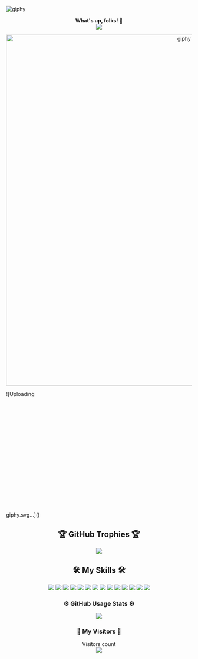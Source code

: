 ![giphy](https://github.com/engelsruiz09/engelsruiz09/assets/89810102/3aff4e9d-e6b4-485d-8bda-085845f9d98e)<p align="center">
  <strong>What's up, folks! 👋</strong><br>
  <img src="https://img.shields.io/github/followers/engelsruiz09?label=Follow&style=social" />
</p>


<p align="center">
  <img src="https://github.com/engelsruiz09/engelsruiz09/assets/89810102/1fc2c9aa-7fd7-4532-82ac-92d4c1a2196b" width="950" alt="giphy" />

![Uploading<?xml version="1.0" standalone="no"?>
<!DOCTYPE svg PUBLIC "-//W3C//DTD SVG 20010904//EN"
 "http://www.w3.org/TR/2001/REC-SVG-20010904/DTD/svg10.dtd">
<svg version="1.0" xmlns="http://www.w3.org/2000/svg"
 width="400.000000pt" height="224.000000pt" viewBox="0 0 400.000000 224.000000"
 preserveAspectRatio="xMidYMid meet">

<g transform="translate(0.000000,224.000000) scale(0.100000,-0.100000)"
fill="#000000" stroke="none">
<path d="M1378 2049 c4 -28 -4 -35 -33 -29 -5 1 -5 -4 2 -11 19 -19 43 -3 43
30 0 16 -4 32 -8 35 -5 3 -6 -8 -4 -25z"/>
<path d="M1712 1870 c0 -14 2 -19 5 -12 2 6 2 18 0 25 -3 6 -5 1 -5 -13z"/>
<path d="M1752 1870 c0 -14 2 -19 5 -12 2 6 2 18 0 25 -3 6 -5 1 -5 -13z"/>
<path d="M1232 1710 c0 -14 2 -19 5 -12 2 6 2 18 0 25 -3 6 -5 1 -5 -13z"/>
<path d="M1272 1710 c0 -14 2 -19 5 -12 2 6 2 18 0 25 -3 6 -5 1 -5 -13z"/>
<path d="M2672 1550 c0 -14 2 -19 5 -12 2 6 2 18 0 25 -3 6 -5 1 -5 -13z"/>
<path d="M2712 1550 c0 -14 2 -19 5 -12 2 6 2 18 0 25 -3 6 -5 1 -5 -13z"/>
<path d="M3524 1507 c-3 -8 -3 -41 -1 -73 l3 -59 2 68 2 67 70 0 70 0 0 -70 0
-69 -77 -4 -78 -3 83 -2 83 -2 -3 78 -3 77 -73 3 c-55 2 -74 0 -78 -11z"/>
<path d="M3567 1483 c-13 -12 -7 -43 8 -43 8 0 15 7 15 16 0 8 5 12 10 9 8 -5
7 -11 -1 -21 -19 -23 5 -42 25 -21 21 20 20 53 0 61 -21 8 -49 8 -57 -1z"/>
<path d="M3592 1398 c5 -15 28 -23 28 -10 0 5 -7 13 -16 16 -10 4 -14 1 -12
-6z"/>
<path d="M3952 1230 c0 -14 2 -19 5 -12 2 6 2 18 0 25 -3 6 -5 1 -5 -13z"/>
<path d="M3992 1230 c0 -14 2 -19 5 -12 2 6 2 18 0 25 -3 6 -5 1 -5 -13z"/>
<path d="M272 992 l-274 -137 3 -362 3 -363 36 -14 c19 -8 29 -15 22 -15 -7
-1 -23 4 -34 10 -18 10 -20 9 -15 -5 3 -8 3 -17 -1 -20 -4 -2 -6 -23 -4 -45
l4 -41 43 0 c43 0 44 0 47 38 3 32 7 37 31 40 21 3 27 9 27 28 0 13 2 24 4 24
11 0 69 -29 58 -30 -7 0 -22 5 -32 10 -16 8 -19 7 -17 -10 1 -15 8 -20 33 -20
35 0 39 9 52 105 l7 50 73 3 c39 1 72 -1 72 -6 0 -4 -18 -6 -40 -4 l-40 4 -2
-48 -1 -49 -6 45 c-5 37 -10 46 -28 48 -19 3 -23 -2 -23 -22 0 -19 5 -26 20
-26 11 0 20 -4 20 -9 0 -5 -8 -7 -18 -4 -13 3 -21 -5 -30 -30 -7 -18 -12 -42
-12 -53 0 -17 -6 -19 -40 -16 -40 4 -40 4 -40 -32 0 -36 0 -36 44 -36 44 0 45
0 48 38 3 32 7 37 31 40 21 3 27 9 27 28 0 13 2 24 4 24 11 0 69 -29 58 -30
-7 0 -22 5 -32 10 -16 8 -19 7 -17 -10 1 -15 8 -20 32 -20 26 0 32 5 43 40 6
22 13 57 13 77 2 30 3 33 6 11 3 -20 10 -28 24 -28 10 0 19 -4 19 -9 0 -5 -8
-7 -18 -4 -13 3 -21 -5 -30 -30 -7 -18 -12 -42 -12 -53 0 -17 -6 -19 -40 -16
-40 4 -40 4 -40 -32 0 -36 0 -36 44 -36 44 0 45 0 48 38 3 32 7 37 31 40 21 3
27 9 27 28 0 13 2 24 4 24 11 0 69 -29 58 -30 -7 0 -22 5 -32 10 -16 8 -19 7
-17 -10 1 -15 8 -20 33 -20 35 0 39 9 52 105 l7 50 73 3 c39 1 72 -1 72 -6 0
-4 -18 -6 -40 -4 l-40 4 -2 -48 -1 -49 -6 45 c-5 37 -10 46 -28 48 -19 3 -23
-2 -23 -22 0 -19 5 -26 20 -26 11 0 20 -4 20 -9 0 -5 -8 -7 -18 -4 -13 3 -21
-5 -30 -30 -7 -18 -12 -42 -12 -53 0 -17 -6 -19 -40 -16 -40 4 -40 4 -40 -32
0 -36 0 -36 44 -36 44 0 45 0 48 38 3 32 7 37 31 40 21 3 27 9 27 28 0 13 2
24 4 24 11 0 69 -29 58 -30 -7 0 -22 5 -32 10 -16 8 -19 7 -17 -10 1 -15 8
-20 33 -20 35 0 39 9 52 105 l7 50 73 3 c39 1 72 -1 72 -6 0 -4 -18 -6 -40 -4
l-40 4 -2 -48 -1 -49 -6 45 c-5 37 -10 46 -28 48 -19 3 -23 -2 -23 -22 0 -19
5 -26 20 -26 11 0 20 -4 20 -9 0 -5 -8 -7 -18 -4 -13 3 -21 -5 -30 -30 -7 -18
-12 -42 -12 -53 0 -17 -6 -19 -40 -16 -40 4 -40 4 -40 -32 0 -36 0 -36 44 -36
44 0 45 0 48 38 3 32 7 37 31 40 21 3 27 9 27 28 0 13 2 24 4 24 11 0 69 -29
58 -30 -7 0 -22 5 -32 10 -16 8 -19 7 -17 -10 1 -15 8 -20 33 -20 35 0 39 9
52 105 l7 50 73 3 c39 1 72 -1 72 -6 0 -4 -18 -6 -40 -4 l-40 4 -2 -48 -1 -49
-6 45 c-5 37 -10 46 -28 48 -19 3 -23 -2 -23 -22 0 -19 5 -26 20 -26 11 0 20
-4 20 -9 0 -5 -8 -7 -18 -4 -13 3 -21 -5 -30 -30 -7 -18 -12 -42 -12 -53 0
-17 -6 -19 -40 -16 -40 4 -40 4 -40 -32 0 -36 0 -36 44 -36 44 0 45 0 48 38 3
32 7 37 31 40 21 3 27 9 27 28 0 13 2 24 4 24 11 0 69 -29 58 -30 -7 0 -22 5
-32 10 -16 8 -19 7 -17 -10 1 -15 8 -20 33 -20 35 0 39 9 52 105 l7 50 73 3
c39 1 72 -1 72 -6 0 -4 -18 -6 -40 -4 l-40 4 -2 -48 -1 -49 -6 45 c-5 37 -10
46 -28 48 -19 3 -23 -2 -23 -22 0 -19 5 -26 20 -26 11 0 20 -4 20 -9 0 -5 -8
-7 -18 -4 -13 3 -21 -5 -30 -30 -7 -18 -12 -42 -12 -53 0 -17 -6 -19 -40 -16
-40 4 -40 4 -40 -32 0 -36 0 -36 44 -36 44 0 45 0 48 38 3 32 7 37 31 40 21 3
27 9 27 28 0 13 2 24 4 24 11 0 69 -29 58 -30 -7 0 -22 5 -32 10 -16 8 -19 7
-17 -10 1 -15 8 -20 33 -20 35 0 39 9 52 105 l7 50 73 3 c39 1 72 -1 72 -6 0
-4 -18 -6 -40 -4 l-40 4 -2 -48 -1 -49 -6 45 c-5 37 -10 46 -28 48 -19 3 -23
-2 -23 -22 0 -19 5 -26 20 -26 11 0 20 -4 20 -9 0 -5 -8 -7 -18 -4 -13 3 -21
-5 -30 -30 -7 -18 -12 -42 -12 -53 0 -17 -6 -19 -40 -16 -40 4 -40 4 -40 -32
0 -36 0 -36 44 -36 44 0 45 0 48 37 3 33 7 38 31 41 21 3 27 9 27 28 0 13 2
24 4 24 11 0 69 -29 58 -30 -7 0 -22 5 -32 10 -16 8 -19 7 -17 -10 1 -15 8
-20 33 -20 35 0 39 9 52 105 l7 50 73 3 c39 1 72 -1 72 -6 0 -4 -18 -6 -40 -4
l-40 4 -2 -48 -1 -49 -6 45 c-5 37 -10 46 -28 48 -19 3 -23 -2 -23 -22 0 -19
5 -26 20 -26 11 0 20 -4 20 -9 0 -5 -8 -7 -18 -4 -13 3 -21 -5 -30 -30 -7 -18
-12 -42 -12 -53 0 -17 -6 -19 -40 -16 -40 4 -40 4 -40 -32 0 -36 0 -36 44 -36
44 0 45 0 48 37 3 33 7 38 31 41 21 3 27 9 27 28 0 13 2 24 4 24 11 0 69 -29
58 -30 -7 0 -22 5 -32 10 -16 8 -19 7 -17 -10 1 -15 8 -20 33 -20 35 0 39 9
52 105 l7 50 73 3 c39 1 72 -1 72 -6 0 -4 -18 -6 -40 -4 l-40 4 -2 -48 -1 -49
-6 45 c-5 37 -10 46 -28 48 -19 3 -23 -2 -23 -22 0 -19 5 -26 20 -26 11 0 20
-4 20 -9 0 -5 -8 -7 -18 -4 -13 3 -21 -5 -30 -30 -7 -18 -12 -42 -12 -53 0
-17 -6 -19 -40 -16 -40 4 -40 4 -40 -32 0 -36 0 -36 44 -36 44 0 45 0 48 37 3
33 7 38 31 41 21 3 27 9 27 28 0 13 2 24 4 24 11 0 69 -29 58 -30 -7 0 -22 5
-32 10 -16 8 -19 7 -17 -10 1 -15 8 -20 33 -20 35 0 39 9 52 105 l7 50 73 3
c39 1 72 -1 72 -6 0 -4 -18 -6 -40 -4 l-40 4 -2 -48 -1 -49 -6 45 c-5 37 -10
46 -28 48 -19 3 -23 -2 -23 -22 0 -19 5 -26 20 -26 11 0 20 -4 20 -9 0 -5 -8
-7 -18 -4 -13 3 -21 -5 -30 -30 -7 -18 -12 -42 -12 -53 0 -17 -6 -19 -40 -16
-40 4 -40 4 -40 -32 0 -36 0 -36 44 -36 44 0 45 0 48 37 3 33 7 38 31 41 21 3
27 9 27 28 0 13 2 24 4 24 11 0 69 -29 58 -30 -7 0 -22 5 -32 10 -16 8 -19 7
-17 -10 1 -15 8 -20 32 -20 27 0 32 4 43 43 7 23 13 65 13 92 2 62 10 79 46
94 15 7 37 27 48 44 25 39 59 47 75 17 6 -11 15 -18 20 -15 5 3 11 -4 15 -15
9 -29 27 -24 50 13 25 39 59 47 75 17 6 -11 15 -18 20 -15 5 3 11 -4 15 -15 9
-29 27 -24 50 13 25 39 59 47 75 17 6 -11 15 -18 19 -16 4 3 15 -10 24 -29 11
-22 22 -33 30 -29 8 3 17 -2 21 -12 6 -15 8 -15 24 -1 9 8 106 59 215 114
l197 98 -340 170 c-265 132 -349 170 -379 170 -29 0 -90 -26 -240 -100 l-202
-99 -338 169 -339 169 -42 -19 -42 -19 -194 97 c-107 53 -200 97 -207 96 -6 0
-135 -62 -285 -137z m1863 -367 c0 -20 -30 -43 -41 -32 -11 11 15 59 29 54 6
-2 12 -12 12 -22z m240 0 c0 -20 -30 -43 -41 -32 -11 11 15 59 29 54 6 -2 12
-12 12 -22z m-80 -80 c0 -20 -30 -43 -41 -32 -11 11 15 59 29 54 6 -2 12 -12
12 -22z m-2079 -83 c1 -12 -4 -20 -10 -19 -6 1 -10 -3 -9 -10 2 -7 -4 -10 -12
-7 -18 7 -19 18 -4 45 13 25 34 20 35 -9z m2279 -77 c0 -20 -30 -43 -41 -32
-11 11 15 59 29 54 6 -2 12 -12 12 -22z m-2004 -27 c1 -7 1 -16 0 -20 0 -5 6
-8 15 -8 11 0 14 -6 8 -22 -3 -13 -8 -24 -9 -26 -5 -6 -35 11 -35 20 0 6 7 8
15 5 8 -4 17 -2 20 3 4 6 -7 10 -23 10 -28 0 -51 24 -37 38 3 3 5 0 5 -6 0 -7
5 -12 10 -12 6 0 9 3 9 8 -3 14 1 22 11 22 6 0 11 -6 11 -12z m45 -15 c-8 -8
-36 5 -36 17 0 7 6 7 21 0 11 -7 18 -14 15 -17z m-480 -41 c1 -12 -4 -20 -10
-19 -6 1 -10 -3 -9 -10 2 -7 -4 -10 -12 -7 -18 7 -19 18 -4 45 13 25 34 20 35
-9z m1279 3 c0 -20 -30 -43 -41 -32 -11 11 15 59 29 54 6 -2 12 -12 12 -22z
m-1245 -73 c0 -4 -18 -6 -40 -4 -22 2 -40 6 -40 8 0 2 18 4 40 4 22 0 40 -3
40 -8z m160 0 c0 -4 -18 -6 -40 -4 l-40 4 -2 -48 -1 -49 -6 45 c-5 37 -10 46
-28 48 -19 3 -23 -2 -23 -22 0 -19 5 -26 20 -26 11 0 20 -4 20 -9 0 -5 -8 -7
-18 -4 -14 3 -21 -4 -30 -34 -6 -21 -13 -45 -14 -53 -2 -12 -12 -14 -43 -9
l-40 6 35 2 c32 1 36 5 48 41 6 22 12 55 12 73 0 19 3 36 6 39 8 9 144 9 144
0z m320 0 c0 -4 -18 -6 -40 -4 l-40 4 -2 -48 -2 -49 -3 48 c-2 26 -8 45 -13
42 -5 -3 -11 -1 -14 4 -3 4 21 9 54 10 33 0 60 -2 60 -7z"/>
<path d="M2560 855 c-13 -33 -13 -85 0 -105 7 -11 10 5 10 53 l0 67 70 0 70 0
0 -70 0 -69 -77 -4 -78 -3 83 -2 83 -2 -3 78 -3 77 -73 3 c-70 3 -72 2 -82
-23z"/>
<path d="M3288 872 l-88 -3 0 -74 0 -75 400 0 400 0 0 75 0 75 -82 1 c-177 3
-547 4 -630 1z m222 -72 l0 -70 -72 0 -73 0 3 70 4 70 69 0 69 0 0 -70z m320
0 l0 -70 -72 0 -73 0 3 70 4 70 69 0 69 0 0 -70z"/>
<path d="M3407 843 c-13 -12 -7 -43 8 -43 8 0 15 7 15 16 0 8 5 12 10 9 8 -5
7 -11 -1 -21 -19 -23 5 -42 25 -21 21 20 20 53 0 61 -21 8 -49 8 -57 -1z"/>
<path d="M3432 758 c5 -15 28 -23 28 -10 0 5 -7 13 -16 16 -10 4 -14 1 -12 -6z"/>
<path d="M3727 843 c-13 -12 -7 -43 8 -43 8 0 15 7 15 16 0 8 5 12 10 9 8 -5
7 -11 -1 -21 -19 -23 5 -42 25 -21 21 20 20 53 0 61 -21 8 -49 8 -57 -1z"/>
<path d="M3752 758 c5 -15 28 -23 28 -10 0 5 -7 13 -16 16 -10 4 -14 1 -12 -6z"/>
<path d="M2607 843 c-13 -12 -7 -43 8 -43 8 0 15 7 15 16 0 8 5 12 10 9 8 -5
7 -11 -1 -21 -19 -23 5 -42 25 -21 21 20 20 53 0 61 -21 8 -49 8 -57 -1z"/>
<path d="M2632 758 c5 -15 28 -23 28 -10 0 5 -7 13 -16 16 -10 4 -14 1 -12 -6z"/>
<path d="M3055 543 c-115 -58 -211 -108 -213 -112 -1 -4 -15 -6 -30 -3 -34 5
-106 -23 -97 -38 4 -6 1 -9 -7 -8 -7 2 -12 -3 -10 -10 1 -6 -4 -11 -10 -10 -7
2 -11 -4 -10 -12 2 -8 1 -12 -3 -8 -4 4 -48 -13 -98 -38 -63 -32 -92 -42 -97
-34 -5 8 -9 5 -13 -9 -3 -11 0 -19 5 -18 6 1 12 -3 15 -9 2 -8 -11 -9 -42 -4
-25 4 -48 3 -51 -1 -2 -5 -17 -4 -32 2 -15 6 -28 6 -30 1 -1 -5 -23 -6 -48 -2
-24 4 -47 3 -50 -1 -2 -5 -17 -4 -32 2 -15 6 -28 6 -30 1 -1 -5 -23 -6 -48 -2
-24 4 -47 3 -50 -1 -2 -5 -17 -4 -32 2 -15 6 -28 6 -30 1 -1 -5 -23 -6 -48 -2
-24 4 -47 4 -49 -1 -3 -4 -14 -5 -25 -2 -16 4 -20 0 -20 -21 0 -19 5 -26 20
-26 11 0 20 -4 20 -9 0 -5 -8 -7 -18 -4 -13 3 -21 -5 -30 -30 -7 -18 -12 -43
-12 -54 0 -18 -4 -19 -45 -13 -25 4 -48 4 -50 -1 -3 -4 -14 -5 -25 -2 -16 4
-20 0 -20 -21 0 -19 5 -26 20 -26 11 0 21 -6 21 -12 1 -7 5 5 9 27 l7 40 2
-37 c1 -38 1 -38 45 -38 44 0 45 0 48 38 3 32 7 37 31 40 21 3 27 9 27 28 0
13 2 24 4 24 11 0 69 -29 58 -30 -7 0 -22 5 -32 10 -16 8 -19 7 -17 -10 1 -15
8 -20 32 -20 26 0 32 5 43 40 6 22 13 57 13 77 2 30 3 33 6 11 3 -20 10 -28
24 -28 10 0 19 -4 19 -9 0 -5 -8 -7 -18 -4 -13 3 -21 -5 -30 -30 -7 -18 -12
-42 -12 -53 0 -17 -6 -19 -40 -16 -40 4 -40 4 -40 -32 0 -36 0 -36 44 -36 44
0 45 0 48 37 3 33 7 38 31 41 21 3 27 9 27 28 0 13 2 24 4 24 11 0 69 -29 58
-30 -7 0 -22 5 -32 10 -16 8 -19 7 -17 -10 1 -15 8 -20 32 -20 26 0 32 5 43
40 6 22 13 57 13 77 2 30 3 33 6 11 3 -20 10 -28 24 -28 10 0 19 -4 19 -9 0
-5 -8 -7 -18 -4 -13 3 -21 -5 -30 -30 -7 -18 -12 -42 -12 -53 0 -17 -6 -19
-40 -16 -40 4 -40 4 -40 -32 0 -36 0 -36 44 -36 44 0 45 0 48 38 3 32 7 37 31
40 21 3 27 9 27 28 0 13 2 24 4 24 11 0 69 -29 58 -30 -7 0 -22 5 -32 10 -16
8 -19 7 -17 -10 1 -15 8 -20 32 -20 26 0 32 5 43 40 6 22 13 57 13 77 2 30 3
33 6 10 3 -19 10 -27 24 -27 10 0 19 -4 19 -9 0 -5 -8 -7 -18 -4 -13 3 -21 -5
-30 -30 -7 -18 -12 -42 -12 -53 0 -17 -6 -19 -40 -16 -40 4 -40 4 -40 -32 0
-36 0 -36 44 -36 44 0 45 0 48 38 3 32 7 37 31 40 21 3 27 9 27 28 0 13 2 24
4 24 11 0 69 -29 58 -30 -7 0 -22 5 -32 10 -16 8 -19 7 -17 -10 1 -15 8 -20
33 -20 35 0 39 9 52 105 l7 50 73 3 c39 1 72 -1 72 -6 0 -4 -18 -6 -40 -4
l-40 4 -2 -48 -1 -49 -6 45 c-5 37 -10 46 -28 48 -19 3 -23 -2 -23 -22 0 -19
5 -26 20 -26 11 0 20 -4 20 -9 0 -5 -8 -7 -18 -4 -13 3 -21 -5 -30 -30 -7 -18
-12 -42 -12 -53 0 -17 -6 -19 -40 -16 -40 4 -40 4 -40 -32 0 -36 0 -36 44 -36
44 0 45 0 48 38 3 32 7 37 31 40 21 3 27 9 27 28 0 13 2 24 4 24 11 0 69 -29
58 -30 -7 0 -22 5 -32 10 -16 8 -19 7 -17 -10 1 -15 8 -20 33 -20 35 0 39 9
52 105 l7 50 73 3 c39 1 72 -1 72 -6 0 -4 -18 -6 -40 -4 l-40 4 -2 -48 -1 -49
-6 45 c-5 37 -10 46 -28 48 -19 3 -23 -2 -23 -22 0 -19 5 -26 20 -26 11 0 20
-4 20 -9 0 -5 -8 -7 -18 -4 -13 3 -21 -5 -30 -30 -7 -18 -12 -42 -12 -53 0
-17 -6 -19 -40 -16 -40 4 -40 4 -40 -32 0 -36 0 -36 44 -36 44 0 45 0 48 38 3
32 7 37 31 40 21 3 27 9 27 28 0 13 2 24 4 24 11 0 69 -29 58 -30 -7 0 -22 5
-32 10 -16 8 -19 7 -17 -10 1 -15 8 -20 33 -20 35 0 39 9 52 105 l7 50 73 3
c39 1 72 -1 72 -6 0 -4 -18 -6 -40 -4 l-40 4 -2 -48 -1 -49 -6 45 c-5 37 -10
46 -28 48 -19 3 -23 -2 -23 -22 0 -19 5 -26 20 -26 11 0 20 -4 20 -9 0 -5 -8
-7 -18 -4 -13 3 -21 -5 -30 -30 -7 -18 -12 -42 -12 -53 0 -17 -6 -19 -40 -16
-40 4 -40 4 -40 -32 0 -36 0 -36 44 -36 44 0 45 0 48 38 3 32 7 37 31 40 21 3
27 9 27 28 0 13 2 24 4 24 11 0 69 -29 58 -30 -7 0 -22 5 -32 10 -16 8 -19 7
-17 -10 1 -15 8 -20 33 -20 35 0 39 9 52 105 l7 50 73 3 c39 1 72 -1 72 -6 0
-4 -18 -6 -40 -4 l-40 4 -2 -48 -1 -49 -6 45 c-5 37 -10 46 -28 48 -19 3 -23
-2 -23 -22 0 -19 5 -26 20 -26 11 0 20 -4 20 -9 0 -5 -8 -7 -18 -4 -13 3 -21
-5 -30 -30 -7 -18 -12 -42 -12 -53 0 -17 -6 -19 -40 -16 -40 4 -40 4 -40 -32
0 -36 0 -36 44 -36 44 0 45 0 48 38 3 32 7 37 31 40 21 3 27 9 27 28 0 13 2
24 4 24 11 0 69 -29 58 -30 -7 0 -22 5 -32 10 -16 8 -19 7 -17 -10 1 -15 8
-20 33 -20 35 0 39 9 52 105 l7 50 73 3 c39 1 72 -1 72 -6 0 -4 -18 -6 -40 -4
l-40 4 -2 -48 -1 -49 -6 45 c-5 37 -10 46 -28 48 -19 3 -23 -2 -23 -22 0 -19
5 -26 20 -26 11 0 20 -4 20 -9 0 -5 -8 -7 -18 -4 -13 3 -21 -5 -30 -30 -7 -18
-12 -42 -12 -53 0 -17 -6 -19 -40 -16 -40 4 -40 4 -40 -32 0 -36 0 -36 44 -36
44 0 45 0 48 38 3 32 7 37 31 40 21 3 27 9 27 28 0 13 2 24 4 24 11 0 69 -29
58 -30 -7 0 -22 5 -32 10 -16 8 -19 7 -17 -10 1 -15 8 -20 33 -20 35 0 39 9
52 105 l7 50 73 3 c39 1 72 -1 72 -6 0 -4 -18 -6 -40 -4 l-40 4 -2 -48 -1 -49
-6 45 c-5 37 -10 46 -28 48 -19 3 -23 -2 -23 -22 0 -19 5 -26 20 -26 11 0 20
-4 20 -9 0 -5 -8 -7 -18 -4 -13 3 -21 -5 -30 -30 -7 -18 -12 -42 -12 -53 0
-17 -6 -19 -40 -16 -40 4 -40 4 -40 -32 0 -36 0 -36 44 -36 44 0 45 0 48 38 3
32 7 37 31 40 21 3 27 9 27 28 0 13 2 24 4 24 11 0 69 -29 58 -30 -7 0 -22 5
-32 10 -16 8 -19 7 -17 -10 1 -15 8 -20 33 -20 35 0 39 9 52 105 6 46 9 50 36
53 38 5 43 -4 35 -58 l-6 -45 -1 45 c-2 41 -5 46 -27 48 -21 1 -25 -3 -25 -23
0 -18 5 -25 20 -25 11 0 20 -4 20 -9 0 -5 -8 -7 -18 -4 -13 3 -21 -5 -30 -30
-7 -18 -12 -42 -12 -53 0 -17 -6 -19 -40 -16 -40 4 -40 4 -40 -32 0 -36 0 -36
44 -36 44 0 45 0 48 37 3 33 7 38 31 41 21 3 27 9 27 28 0 13 2 24 4 24 11 0
69 -29 58 -30 -7 0 -22 5 -32 10 -16 8 -19 7 -17 -10 1 -15 8 -20 33 -20 35 0
39 9 52 105 l7 50 60 2 c72 3 89 9 82 28 -4 9 -1 12 9 8 10 -4 12 0 8 11 -4
11 -2 16 7 14 8 -2 13 2 12 8 -1 6 8 10 20 10 13 -1 21 4 19 12 -1 8 2 11 8 7
5 -3 13 2 17 12 16 43 65 56 83 23 6 -11 15 -18 21 -15 5 4 13 -4 18 -17 7
-15 10 -17 10 -7 1 9 -6 22 -14 29 -8 7 -15 9 -15 4 0 -5 -7 2 -16 14 -18 26
-33 27 -71 6 -28 -16 -29 -16 -310 125 -156 77 -289 141 -295 140 -7 0 -107
-48 -223 -106z m516 -228 c5 4 9 1 9 -4 0 -6 -7 -11 -15 -11 -9 0 -15 9 -14
23 1 17 2 18 6 4 2 -9 9 -15 14 -12z m59 5 c0 -11 -7 -20 -15 -20 -8 0 -15 5
-15 11 0 5 5 7 10 4 6 -3 10 1 10 9 0 9 2 16 5 16 3 0 5 -9 5 -20z m-4 -41 c3
-6 -3 -20 -14 -31 l-20 -20 -21 21 c-12 12 -19 26 -16 31 8 14 62 13 71 -1z
m-1699 -116 c-2 -16 -4 -5 -4 22 0 28 2 40 4 28 2 -13 2 -35 0 -50z m160 0
c-2 -16 -4 -5 -4 22 0 28 2 40 4 28 2 -13 2 -35 0 -50z m160 0 c-2 -16 -4 -5
-4 22 0 28 2 40 4 28 2 -13 2 -35 0 -50z m160 0 c-2 -16 -4 -5 -4 22 0 28 2
40 4 28 2 -13 2 -35 0 -50z"/>
<path d="M1965 330 c-3 -6 1 -7 9 -4 18 7 21 14 7 14 -6 0 -13 -4 -16 -10z"/>
<path d="M2125 330 c-3 -6 1 -7 9 -4 18 7 21 14 7 14 -6 0 -13 -4 -16 -10z"/>
<path d="M2285 330 c-3 -6 1 -7 9 -4 18 7 21 14 7 14 -6 0 -13 -4 -16 -10z"/>
<path d="M3885 330 c-3 -6 1 -7 9 -4 18 7 21 14 7 14 -6 0 -13 -4 -16 -10z"/>
<path d="M3770 239 c0 -11 -10 -14 -40 -11 l-40 4 -2 -48 -1 -49 -6 45 c-5 37
-10 46 -28 48 -19 3 -23 -2 -23 -22 0 -19 5 -26 20 -26 11 0 20 -4 20 -9 0 -5
-8 -7 -18 -4 -13 3 -21 -5 -30 -30 -7 -18 -12 -43 -12 -54 0 -18 -4 -19 -45
-13 -25 4 -48 4 -50 -1 -3 -4 -14 -5 -25 -2 -16 4 -20 0 -20 -21 0 -19 5 -26
20 -26 11 0 21 -6 21 -12 1 -7 5 5 9 27 l7 40 2 -37 c1 -38 1 -38 45 -38 44 0
45 0 48 38 3 32 7 37 31 40 21 3 27 9 27 28 0 13 2 24 4 24 11 0 69 -29 58
-30 -7 0 -22 5 -32 10 -16 8 -19 7 -17 -10 1 -15 8 -20 32 -20 28 0 32 4 42
43 15 52 20 113 10 123 -4 4 -7 1 -7 -7z"/>
<path d="M3835 229 c-3 -4 -14 -5 -25 -2 -16 4 -20 0 -20 -21 0 -19 5 -26 20
-26 11 0 20 -4 20 -9 0 -5 -8 -7 -18 -4 -13 3 -21 -5 -30 -30 -7 -18 -12 -43
-12 -54 0 -18 -4 -19 -45 -13 -25 4 -48 4 -50 -1 -3 -4 -14 -5 -25 -2 -16 4
-20 0 -20 -21 0 -19 5 -26 20 -26 11 0 21 -6 21 -12 1 -7 5 5 9 27 l7 40 2
-37 c1 -38 1 -38 45 -38 44 0 45 0 48 37 3 33 7 38 31 41 21 3 27 9 27 28 0
13 2 24 4 24 11 0 69 -29 58 -30 -7 0 -22 5 -32 10 -16 8 -19 7 -17 -10 1 -15
8 -20 32 -20 26 0 32 5 43 40 6 22 13 57 13 77 2 30 3 33 6 11 3 -20 10 -28
24 -28 10 0 19 -4 19 -9 0 -5 -8 -7 -18 -4 -13 3 -21 -5 -30 -30 -7 -18 -12
-42 -12 -53 0 -17 -6 -19 -40 -16 -40 4 -40 4 -40 -32 0 -36 0 -36 44 -36 44
0 45 0 48 37 3 33 7 38 31 41 27 3 27 4 27 76 0 51 -4 73 -12 73 -7 0 -23 3
-35 7 -13 4 -23 3 -23 -2 0 -5 -20 -6 -45 -2 -25 4 -48 4 -50 -1z m12 -66 c-2
-16 -4 -5 -4 22 0 28 2 40 4 28 2 -13 2 -35 0 -50z"/>
<path d="M156 71 c-3 -5 -15 -7 -26 -4 -16 4 -20 0 -20 -21 0 -19 5 -26 19
-26 11 0 21 -6 24 -12 2 -7 6 6 8 30 5 44 4 48 -5 33z"/>
<path d="M316 71 c-3 -5 -15 -7 -26 -4 -16 4 -20 0 -20 -21 0 -19 5 -26 19
-26 11 0 21 -6 24 -12 2 -7 6 6 8 30 5 44 4 48 -5 33z"/>
<path d="M476 71 c-3 -5 -15 -7 -26 -4 -16 4 -20 0 -20 -21 0 -19 5 -26 19
-26 11 0 21 -6 24 -12 2 -7 6 6 8 30 5 44 4 48 -5 33z"/>
<path d="M636 71 c-3 -5 -15 -7 -26 -4 -16 4 -20 0 -20 -21 0 -19 5 -26 19
-26 11 0 21 -6 24 -12 2 -7 6 6 8 30 5 44 4 48 -5 33z"/>
<path d="M796 71 c-3 -5 -15 -7 -26 -4 -16 4 -20 0 -20 -21 0 -19 5 -26 19
-26 11 0 21 -6 24 -12 2 -7 6 6 8 30 5 44 4 48 -5 33z"/>
<path d="M956 71 c-3 -5 -15 -7 -26 -4 -16 4 -20 0 -20 -21 0 -19 5 -26 19
-26 11 0 21 -6 24 -12 2 -7 6 6 8 30 5 44 4 48 -5 33z"/>
<path d="M1116 71 c-3 -5 -15 -7 -26 -4 -16 4 -20 0 -20 -21 0 -19 5 -26 19
-26 11 0 21 -6 24 -12 2 -7 6 6 8 30 5 44 4 48 -5 33z"/>
<path d="M1276 71 c-3 -5 -15 -7 -26 -4 -16 4 -20 0 -20 -21 0 -19 5 -26 19
-26 11 0 21 -6 24 -12 2 -7 6 6 8 30 5 44 4 48 -5 33z"/>
<path d="M1436 71 c-3 -5 -15 -7 -26 -4 -16 4 -20 0 -20 -21 0 -19 5 -26 19
-26 11 0 21 -6 24 -12 2 -7 6 6 8 30 5 44 4 48 -5 33z"/>
<path d="M1596 71 c-3 -5 -15 -7 -26 -4 -16 4 -20 0 -20 -21 0 -19 5 -26 19
-26 11 0 21 -6 24 -12 2 -7 6 6 8 30 5 44 4 48 -5 33z"/>
<path d="M1916 71 c-3 -5 -15 -7 -26 -4 -16 4 -20 0 -20 -21 0 -19 5 -26 19
-26 11 0 21 -6 24 -12 2 -7 6 6 8 30 5 44 4 48 -5 33z"/>
<path d="M2076 71 c-3 -5 -15 -7 -26 -4 -16 4 -20 0 -20 -21 0 -19 5 -26 19
-26 11 0 21 -6 24 -12 2 -7 6 6 8 30 5 44 4 48 -5 33z"/>
<path d="M2236 71 c-3 -5 -15 -7 -26 -4 -16 4 -20 0 -20 -21 0 -19 5 -26 19
-26 11 0 21 -6 24 -12 2 -7 6 6 8 30 5 44 4 48 -5 33z"/>
<path d="M2396 71 c-3 -5 -15 -7 -26 -4 -16 4 -20 0 -20 -21 0 -19 5 -26 19
-26 11 0 21 -6 24 -12 2 -7 6 6 8 30 5 44 4 48 -5 33z"/>
<path d="M2556 71 c-3 -5 -15 -7 -26 -4 -16 4 -20 0 -20 -21 0 -19 5 -26 19
-26 11 0 21 -6 24 -12 2 -7 6 6 8 30 5 44 4 48 -5 33z"/>
<path d="M2716 71 c-3 -5 -15 -7 -26 -4 -16 4 -20 0 -20 -21 0 -19 5 -26 19
-26 11 0 21 -6 24 -12 2 -7 6 6 8 30 5 44 4 48 -5 33z"/>
<path d="M2876 71 c-3 -5 -15 -7 -26 -4 -16 4 -20 0 -20 -21 0 -19 5 -26 19
-26 11 0 21 -6 24 -12 2 -7 6 6 8 30 5 44 4 48 -5 33z"/>
<path d="M3036 71 c-3 -5 -15 -7 -26 -4 -16 4 -20 0 -20 -21 0 -19 5 -26 19
-26 11 0 21 -6 24 -12 2 -7 6 6 8 30 5 44 4 48 -5 33z"/>
<path d="M3196 71 c-3 -5 -15 -7 -26 -4 -16 4 -20 0 -20 -21 0 -19 5 -26 19
-26 11 0 21 -6 24 -12 2 -7 6 6 8 30 5 44 4 48 -5 33z"/>
<path d="M3356 71 c-3 -5 -15 -7 -26 -4 -16 4 -20 0 -20 -21 0 -19 5 -26 19
-26 11 0 21 -6 24 -12 2 -7 6 6 8 30 5 44 4 48 -5 33z"/>
<path d="M3836 71 c-3 -5 -15 -7 -26 -4 -16 4 -20 0 -20 -21 0 -19 5 -26 19
-26 11 0 21 -6 24 -12 2 -7 6 6 8 30 5 44 4 48 -5 33z"/>
<path d="M3950 45 c0 -18 5 -25 19 -25 11 0 22 -6 24 -12 3 -7 6 3 6 22 1 31
-2 36 -24 38 -21 1 -25 -3 -25 -23z"/>
<path d="M118 3 c7 -3 16 -2 19 1 4 3 -2 6 -13 5 -11 0 -14 -3 -6 -6z"/>
<path d="M278 3 c7 -3 16 -2 19 1 4 3 -2 6 -13 5 -11 0 -14 -3 -6 -6z"/>
<path d="M438 3 c7 -3 16 -2 19 1 4 3 -2 6 -13 5 -11 0 -14 -3 -6 -6z"/>
<path d="M598 3 c7 -3 16 -2 19 1 4 3 -2 6 -13 5 -11 0 -14 -3 -6 -6z"/>
<path d="M758 3 c7 -3 16 -2 19 1 4 3 -2 6 -13 5 -11 0 -14 -3 -6 -6z"/>
<path d="M918 3 c7 -3 16 -2 19 1 4 3 -2 6 -13 5 -11 0 -14 -3 -6 -6z"/>
<path d="M1078 3 c7 -3 16 -2 19 1 4 3 -2 6 -13 5 -11 0 -14 -3 -6 -6z"/>
<path d="M1238 3 c7 -3 16 -2 19 1 4 3 -2 6 -13 5 -11 0 -14 -3 -6 -6z"/>
<path d="M1398 3 c7 -3 16 -2 19 1 4 3 -2 6 -13 5 -11 0 -14 -3 -6 -6z"/>
<path d="M1558 3 c7 -3 16 -2 19 1 4 3 -2 6 -13 5 -11 0 -14 -3 -6 -6z"/>
<path d="M1718 3 c7 -3 16 -2 19 1 4 3 -2 6 -13 5 -11 0 -14 -3 -6 -6z"/>
<path d="M1878 3 c7 -3 16 -2 19 1 4 3 -2 6 -13 5 -11 0 -14 -3 -6 -6z"/>
<path d="M2038 3 c7 -3 16 -2 19 1 4 3 -2 6 -13 5 -11 0 -14 -3 -6 -6z"/>
<path d="M2198 3 c7 -3 16 -2 19 1 4 3 -2 6 -13 5 -11 0 -14 -3 -6 -6z"/>
<path d="M2358 3 c7 -3 16 -2 19 1 4 3 -2 6 -13 5 -11 0 -14 -3 -6 -6z"/>
<path d="M2518 3 c7 -3 16 -2 19 1 4 3 -2 6 -13 5 -11 0 -14 -3 -6 -6z"/>
<path d="M2678 3 c7 -3 16 -2 19 1 4 3 -2 6 -13 5 -11 0 -14 -3 -6 -6z"/>
<path d="M2838 3 c7 -3 16 -2 19 1 4 3 -2 6 -13 5 -11 0 -14 -3 -6 -6z"/>
<path d="M2998 3 c7 -3 16 -2 19 1 4 3 -2 6 -13 5 -11 0 -14 -3 -6 -6z"/>
<path d="M3158 3 c7 -3 16 -2 19 1 4 3 -2 6 -13 5 -11 0 -14 -3 -6 -6z"/>
<path d="M3318 3 c7 -3 16 -2 19 1 4 3 -2 6 -13 5 -11 0 -14 -3 -6 -6z"/>
<path d="M3478 3 c7 -3 16 -2 19 1 4 3 -2 6 -13 5 -11 0 -14 -3 -6 -6z"/>
<path d="M3638 3 c7 -3 16 -2 19 1 4 3 -2 6 -13 5 -11 0 -14 -3 -6 -6z"/>
<path d="M3798 3 c7 -3 16 -2 19 1 4 3 -2 6 -13 5 -11 0 -14 -3 -6 -6z"/>
<path d="M3958 3 c7 -3 16 -2 19 1 4 3 -2 6 -13 5 -11 0 -14 -3 -6 -6z"/>
</g>
</svg>
 giphy.svg…]()

  
</p>


<h2 align="center">🏆 GitHub Trophies 🏆</h2>

<p align="center">
  <a href="https://github.com/ryo-ma/github-profile-trophy">
    <img src="https://github-profile-trophy.vercel.app/?username=engelsruiz09&theme=onedark" />
  </a>
</p>


<h2 align="center">🛠️ My Skills 🛠️</h2>

<p align="center">
  <img src="https://img.shields.io/badge/python-3670A0?style=for-the-badge&logo=python&logoColor=ffdd54" />
  <img src="https://img.shields.io/badge/c%23-%23239120.svg?style=for-the-badge&logo=c-sharp&logoColor=white" />
  <img src="https://img.shields.io/badge/c%2B%2B-%2300599C.svg?style=for-the-badge&logo=c%2B%2B&logoColor=white" />
  <img src="https://img.shields.io/badge/html5-%23E34F26.svg?style=for-the-badge&logo=html5&logoColor=white" />
  <img src="https://img.shields.io/badge/css3-%231572B6.svg?style=for-the-badge&logo=css3&logoColor=white" />
  <img src="https://img.shields.io/badge/javascript-%23323330.svg?style=for-the-badge&logo=javascript&logoColor=%23F7DF1E" />
  <img src="https://img.shields.io/badge/asm-%23007ACC?style=for-the-badge&logo=assembly&logoColor=white" />
  <img src="https://img.shields.io/badge/risc--v-%23A80000.svg?style=for-the-badge&logo=risc-v&logoColor=white" />
  <img src="https://img.shields.io/badge/mysql-%2300f.svg?style=for-the-badge&logo=mysql&logoColor=white" />
  <img src="https://img.shields.io/badge/sql%20server-%23CC2927?style=for-the-badge&logo=microsoft-sql-server&logoColor=white" />
  <img src="https://img.shields.io/badge/rstudio-%235A5255.svg?style=for-the-badge&logo=rstudio&logoColor=white" />
  <img src="https://img.shields.io/badge/pandas-%23150458.svg?style=for-the-badge&logo=pandas&logoColor=white" />
  <img src="https://img.shields.io/badge/numpy-%23013243.svg?style=for-the-badge&logo=numpy&logoColor=white" />
  <img src="https://img.shields.io/badge/node.js-%2343853D.svg?style=for-the-badge&logo=node.js&logoColor=white" />
</p>

<h3 align="center">⚙️ GitHub Usage Stats ⚙️</h3>

<p align="center">
  <a href="https://github.com/LordDashMe/github-contribution-stats/">
    <img src="https://github-contribution-stats.vercel.app/api/?username=engelsruiz09" />
  </a>
</p>


<h3 align="center">👀 My Visitors 👀</h3>

<p align="center"> 
  Visitors count<br>
  <img src="https://profile-counter.glitch.me/engelsruiz09/count.svg" />
</p>













